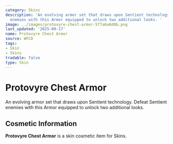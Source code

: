 ```yaml
---
category: Skins
description: 'An evolving armor set that draws upon Sentient technology. Defeat Sentient
  enemies with this Armor equipped to unlock two additional looks. '
image: ../images/protovyre-chest-armor-5f7a6a6d0b.png
last_updated: '2025-09-17'
name: Protovyre Chest Armor
source: WFCD
tags:
- Skin
- Skins
tradable: false
type: Skin
---
```


# Protovyre Chest Armor

An evolving armor set that draws upon Sentient technology. Defeat Sentient enemies with this Armor equipped to unlock two additional looks. 

## Cosmetic Information

**Protovyre Chest Armor** is a skin cosmetic item for Skins.

